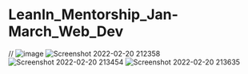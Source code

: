 # LeanIn_Mentorship_Jan-March_Web_Dev

// ![image](https://user-images.githubusercontent.com/91784227/152685524-97218ec2-5991-4b9e-88c4-a85acc2161ae.png)
![Screenshot 2022-02-20 212358](https://user-images.githubusercontent.com/91784227/154852843-8546ed98-fc3c-4dcb-b217-c066c7355540.png)
![Screenshot 2022-02-20 213454](https://user-images.githubusercontent.com/91784227/154852878-3d377e94-b0d5-4d14-8746-8d762ab1bc56.png)
![Screenshot 2022-02-20 213635](https://user-images.githubusercontent.com/91784227/154852886-243134d8-05b8-46e5-9717-b9397b03875a.png)
